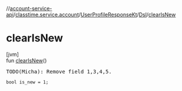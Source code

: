 //[account-service-api](../../../../index.md)/[classtime.service.account](../../index.md)/[UserProfileResponseKt](../index.md)/[Dsl](index.md)/[clearIsNew](clear-is-new.md)

# clearIsNew

[jvm]\
fun [clearIsNew](clear-is-new.md)()

<pre>
TODO(Micha): Remove field 1,3,4,5.
</pre>

<code>bool is_new = 1;</code>
